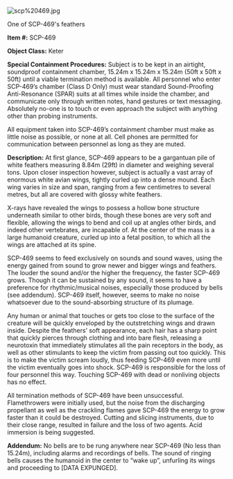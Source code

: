 ![scp%20469.jpg](http://scp-wiki.wdfiles.com/local--files/scp-469/scp%20469.jpg)

One of SCP-469's feathers

**Item #:** SCP-469

**Object Class:** Keter

**Special Containment Procedures:** Subject is to be kept in an airtight, soundproof containment chamber, 15.24m x 15.24m x 15.24m (50ft x 50ft x 50ft) until a viable termination method is available. All personnel who enter SCP-469’s chamber (Class D Only) must wear standard Sound-Proofing Anti-Resonance (SPAR) suits at all times while inside the chamber, and communicate only through written notes, hand gestures or text messaging. Absolutely no-one is to touch or even approach the subject with anything other than probing instruments.

All equipment taken into SCP-469’s containment chamber must make as little noise as possible, or none at all. Cell phones are permitted for communication between personnel as long as they are muted.

**Description:** At first glance, SCP-469 appears to be a gargantuan pile of white feathers measuring 8.84m (29ft) in diameter and weighing several tons. Upon closer inspection however, subject is actually a vast array of enormous white avian wings, tightly curled up into a dense mound. Each wing varies in size and span, ranging from a few centimetres to several metres, but all are covered with glossy white feathers.

X-rays have revealed the wings to possess a hollow bone structure underneath similar to other birds, though these bones are very soft and flexible, allowing the wings to bend and coil up at angles other birds, and indeed other vertebrates, are incapable of. At the center of the mass is a large humanoid creature, curled up into a fetal position, to which all the wings are attached at its spine.

SCP-469 seems to feed exclusively on sounds and sound waves, using the energy gained from sound to grow newer and bigger wings and feathers. The louder the sound and/or the higher the frequency, the faster SCP-469 grows. Though it can be sustained by any sound, it seems to have a preference for rhythmic/musical noises, especially those produced by bells (see addendum). SCP-469 itself, however, seems to make no noise whatsoever due to the sound-absorbing structure of its plumage.

Any human or animal that touches or gets too close to the surface of the creature will be quickly enveloped by the outstretching wings and drawn inside. Despite the feathers’ soft appearance, each hair has a sharp point that quickly pierces through clothing and into bare flesh, releasing a neurotoxin that immediately stimulates all the pain receptors in the body, as well as other stimulants to keep the victim from passing out too quickly. This is to make the victim scream loudly, thus feeding SCP-469 even more until the victim eventually goes into shock. SCP-469 is responsible for the loss of four personnel this way. Touching SCP-469 with dead or nonliving objects has no effect.

All termination methods of SCP-469 have been unsuccessful. Flamethrowers were initially used, but the noise from the discharging propellant as well as the crackling flames gave SCP-469 the energy to grow faster than it could be destroyed. Cutting and slicing instruments, due to their close range, resulted in failure and the loss of two agents. Acid immersion is being suggested.

**Addendum:** No bells are to be rung anywhere near SCP-469 (No less than 15.24m), including alarms and recordings of bells. The sound of ringing bells causes the humanoid in the center to “wake up”, unfurling its wings and proceeding to \[DATA EXPUNGED\].